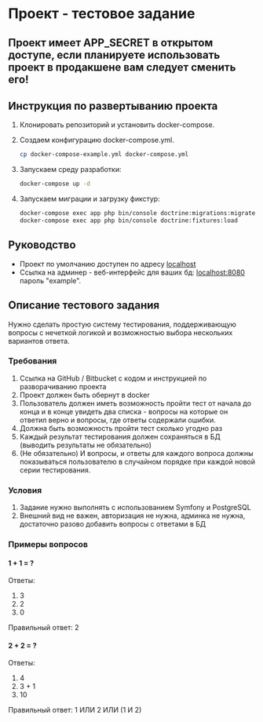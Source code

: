 # Проект - тестовое задание

## **Проект имеет APP_SECRET в открытом доступе, если планируете использовать проект в продакшене вам следует сменить его!**

## Инструкция по развертыванию проекта

1. Клонировать репозиторий и установить docker-compose.
2. Создаем конфигурацию docker-compose.yml.

    ```bash
    cp docker-compose-example.yml docker-compose.yml
    ```

3. Запускаем среду разработки:  

    ```bash
    docker-compose up -d
    ```

4. Запускаем миграции и загрузку фикстур:

    ```bash
    docker-compose exec app php bin/console doctrine:migrations:migrate
    docker-compose exec app php bin/console doctrine:fixtures:load
    ```

## Руководство

* Проект по умолчанию доступен по адресу [localhost](http://localhost)
* Ссылка на админер - веб-интерфейс для ваших бд: [localhost:8080](http://localhost:8080/?pgsql=db&username=example&db=example&password=example&ns=public) пароль "example".



## Описание тестового задания

Нужно сделать простую систему тестирования, поддерживающую вопросы с нечеткой логикой и возможностью выбора нескольких вариантов ответа.

### Требования

1. Cсылка на GitHub / Bitbucket с кодом и инструкцией по разворачиванию проекта
2. Проект должен быть обернут в docker
3. Пользователь должен иметь возможность пройти тест от начала до конца и в конце увидеть два списка - вопросы на которые он ответил верно и вопросы, где ответы содержали ошибки.
4. Должна быть возможность пройти тест сколько угодно раз
5. Каждый результат тестирования должен сохраняться в БД (выводить результаты не обязательно)
6. (Не обязательно) И вопросы, и ответы для каждого вопроса должны показываться пользователю в случайном порядке при каждой новой серии тестирования.

### Условия

1. Задание нужно выполнять с использованием Symfony и PostgreSQL
2. Внешний вид не важен, авторизация не нужна, админка не нужна, достаточно разово добавить вопросы с ответами в БД

### Примеры вопросов

#### 1 + 1 = ?

Ответы:

1. 3
2. 2
3. 0

Правильный ответ: 2

#### 2 + 2 = ?

Ответы:

1. 4
2. 3 + 1
3. 10

Правильный ответ: 1 ИЛИ 2 ИЛИ (1 И 2)

